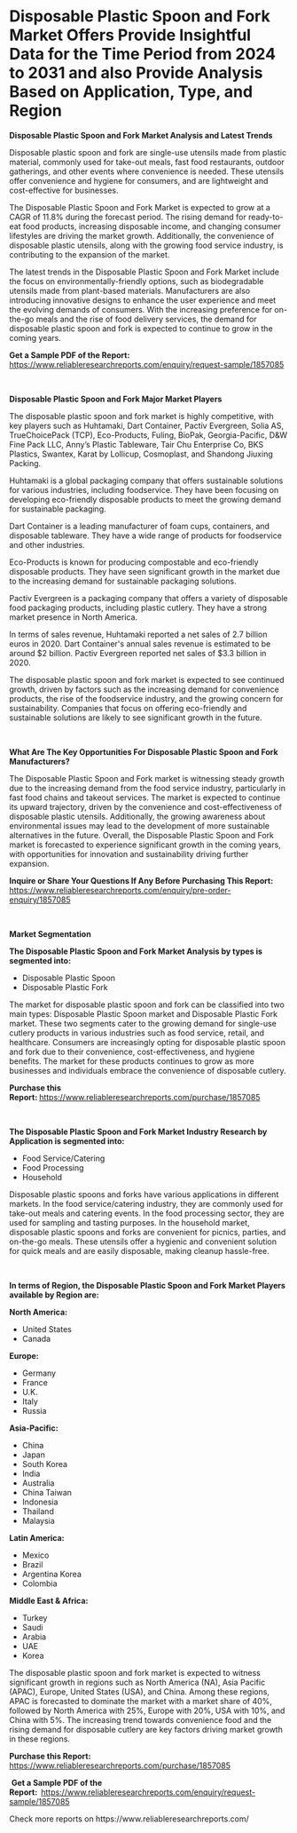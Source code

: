 <p><h1>Disposable Plastic Spoon and Fork Market Offers Provide Insightful Data for the Time Period from 2024 to 2031 and also Provide Analysis Based on Application, Type, and Region</h1></p><p><strong>Disposable Plastic Spoon and Fork Market Analysis and Latest Trends</strong></p>
<p><p>Disposable plastic spoon and fork are single-use utensils made from plastic material, commonly used for take-out meals, fast food restaurants, outdoor gatherings, and other events where convenience is needed. These utensils offer convenience and hygiene for consumers, and are lightweight and cost-effective for businesses.</p><p>The Disposable Plastic Spoon and Fork Market is expected to grow at a CAGR of 11.8% during the forecast period. The rising demand for ready-to-eat food products, increasing disposable income, and changing consumer lifestyles are driving the market growth. Additionally, the convenience of disposable plastic utensils, along with the growing food service industry, is contributing to the expansion of the market.</p><p>The latest trends in the Disposable Plastic Spoon and Fork Market include the focus on environmentally-friendly options, such as biodegradable utensils made from plant-based materials. Manufacturers are also introducing innovative designs to enhance the user experience and meet the evolving demands of consumers. With the increasing preference for on-the-go meals and the rise of food delivery services, the demand for disposable plastic spoon and fork is expected to continue to grow in the coming years.</p></p>
<p><strong>Get a Sample PDF of the Report:&nbsp;</strong> <a href="https://www.reliableresearchreports.com/enquiry/request-sample/1857085">https://www.reliableresearchreports.com/enquiry/request-sample/1857085</a></p>
<p>&nbsp;</p>
<p><strong>Disposable Plastic Spoon and Fork Major Market Players</strong></p>
<p><p>The disposable plastic spoon and fork market is highly competitive, with key players such as Huhtamaki, Dart Container, Pactiv Evergreen, Solia AS, TrueChoicePack (TCP), Eco-Products, Fuling, BioPak, Georgia-Pacific, D&W Fine Pack LLC, Anny’s Plastic Tableware, Tair Chu Enterprise Co, BKS Plastics, Swantex, Karat by Lollicup, Cosmoplast, and Shandong Jiuxing Packing.</p><p>Huhtamaki is a global packaging company that offers sustainable solutions for various industries, including foodservice. They have been focusing on developing eco-friendly disposable products to meet the growing demand for sustainable packaging.</p><p>Dart Container is a leading manufacturer of foam cups, containers, and disposable tableware. They have a wide range of products for foodservice and other industries.</p><p>Eco-Products is known for producing compostable and eco-friendly disposable products. They have seen significant growth in the market due to the increasing demand for sustainable packaging solutions.</p><p>Pactiv Evergreen is a packaging company that offers a variety of disposable food packaging products, including plastic cutlery. They have a strong market presence in North America.</p><p>In terms of sales revenue, Huhtamaki reported a net sales of 2.7 billion euros in 2020. Dart Container's annual sales revenue is estimated to be around $2 billion. Pactiv Evergreen reported net sales of $3.3 billion in 2020.</p><p>The disposable plastic spoon and fork market is expected to see continued growth, driven by factors such as the increasing demand for convenience products, the rise of the foodservice industry, and the growing concern for sustainability. Companies that focus on offering eco-friendly and sustainable solutions are likely to see significant growth in the future.</p></p>
<p>&nbsp;</p>
<p><strong>What Are The Key Opportunities For Disposable Plastic Spoon and Fork Manufacturers?</strong></p>
<p><p>The Disposable Plastic Spoon and Fork market is witnessing steady growth due to the increasing demand from the food service industry, particularly in fast food chains and takeout services. The market is expected to continue its upward trajectory, driven by the convenience and cost-effectiveness of disposable plastic utensils. Additionally, the growing awareness about environmental issues may lead to the development of more sustainable alternatives in the future. Overall, the Disposable Plastic Spoon and Fork market is forecasted to experience significant growth in the coming years, with opportunities for innovation and sustainability driving further expansion.</p></p>
<p><strong>Inquire or Share Your Questions If Any Before Purchasing This Report:</strong> <a href="https://www.reliableresearchreports.com/enquiry/pre-order-enquiry/1857085">https://www.reliableresearchreports.com/enquiry/pre-order-enquiry/1857085</a></p>
<p>&nbsp;</p>
<p><strong>Market Segmentation</strong></p>
<p><strong>The Disposable Plastic Spoon and Fork Market Analysis by types is segmented into:</strong></p>
<p><ul><li>Disposable Plastic Spoon</li><li>Disposable Plastic Fork</li></ul></p>
<p><p>The market for disposable plastic spoon and fork can be classified into two main types: Disposable Plastic Spoon market and Disposable Plastic Fork market. These two segments cater to the growing demand for single-use cutlery products in various industries such as food service, retail, and healthcare. Consumers are increasingly opting for disposable plastic spoon and fork due to their convenience, cost-effectiveness, and hygiene benefits. The market for these products continues to grow as more businesses and individuals embrace the convenience of disposable cutlery.</p></p>
<p><strong>Purchase this Report:&nbsp;</strong><a href="https://www.reliableresearchreports.com/purchase/1857085">https://www.reliableresearchreports.com/purchase/1857085</a></p>
<p>&nbsp;</p>
<p><strong>The Disposable Plastic Spoon and Fork Market Industry Research by Application is segmented into:</strong></p>
<p><ul><li>Food Service/Catering</li><li>Food Processing</li><li>Household</li></ul></p>
<p><p>Disposable plastic spoons and forks have various applications in different markets. In the food service/catering industry, they are commonly used for take-out meals and catering events. In the food processing sector, they are used for sampling and tasting purposes. In the household market, disposable plastic spoons and forks are convenient for picnics, parties, and on-the-go meals. These utensils offer a hygienic and convenient solution for quick meals and are easily disposable, making cleanup hassle-free.</p></p>
<p>&nbsp;</p>
<p><strong>In terms of Region, the Disposable Plastic Spoon and Fork Market Players available by Region are:</strong></p>
<p>
    <p> <strong> North America: </strong>
        <ul>
            <li>United States</li>
            <li>Canada</li>
        </ul>
        </p> 
    <p> <strong> Europe: </strong>
        <ul>
            <li>Germany</li>
            <li>France</li>
            <li>U.K.</li>
            <li>Italy</li>
            <li>Russia</li>
        </ul>
        </p> 
    <p> <strong> Asia-Pacific: </strong>
        <ul>
            <li>China</li>
            <li>Japan</li>
            <li>South Korea</li>
            <li>India</li>
            <li>Australia</li>
            <li>China Taiwan</li>
            <li>Indonesia</li>
            <li>Thailand</li>
            <li>Malaysia</li>
        </ul>
        </p> 
    <p> <strong> Latin America: </strong>
        <ul>
            <li>Mexico</li>
            <li>Brazil</li>
            <li>Argentina Korea</li>
            <li>Colombia</li>
        </ul>
        </p> 
    <p> <strong> Middle East & Africa: </strong>
        <ul>
            <li>Turkey</li>
            <li>Saudi</li>
            <li>Arabia</li>
            <li>UAE</li>
            <li>Korea</li>
        </ul>
    </p>
    </p>
<p><p>The disposable plastic spoon and fork market is expected to witness significant growth in regions such as North America (NA), Asia Pacific (APAC), Europe, United States (USA), and China. Among these regions, APAC is forecasted to dominate the market with a market share of 40%, followed by North America with 25%, Europe with 20%, USA with 10%, and China with 5%. The increasing trend towards convenience food and the rising demand for disposable cutlery are key factors driving market growth in these regions.</p></p>
<p><strong>Purchase this Report: </strong><a href="https://www.reliableresearchreports.com/purchase/1857085">https://www.reliableresearchreports.com/purchase/1857085</a></p>
<p>&nbsp;<strong>Get a Sample PDF of the Report:&nbsp;&nbsp;</strong><a href="https://www.reliableresearchreports.com/enquiry/request-sample/1857085">https://www.reliableresearchreports.com/enquiry/request-sample/1857085</a></p>
<p><strong></strong></p>
<p>Check more reports on https://www.reliableresearchreports.com/</p>